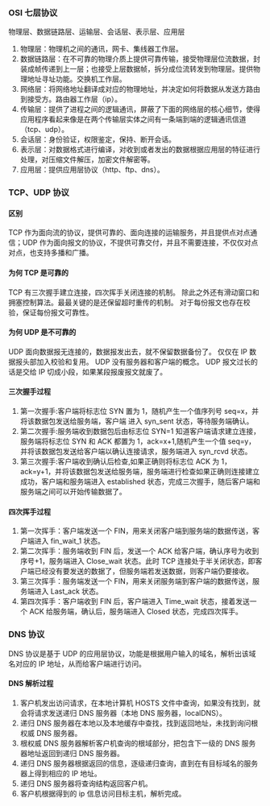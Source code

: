 ### OSI 七层协议

物理层、数据链路层、运输层、会话层、表示层、应用层

1. 物理层：物理机之间的通讯，网卡、集线器工作层。
2. 数据链路层：在不可靠的物理介质上提供可靠传输，接受物理层位流数据，封装成帧传递到上一层；也接受上层数据帧，拆分成位流转发到物理层。提供物理地址寻址功能。交换机工作层。
3. 网络层：将网络地址翻译成对应的物理地址，并决定如何将数据从发送方路由到接受方。路由器工作层（ip）。
4. 传输层：提供了进程之间的逻辑通讯，屏蔽了下面的网络层的核心细节，使得应用程序看起来像是在两个传输层实体之间有一条端到端的逻辑通讯信道（tcp、udp）。
5. 会话层：身份验证，权限鉴定，保持、断开会话。
6. 表示层：对数据格式进行编译，对收到或者发出的数据根据应用层的特征进行处理，对压缩文件解压，加密文件解密等。
7. 应用层：提供应用层协议（http、ftp、dns）。

### TCP、UDP 协议

#### 区别

TCP 作为面向流的协议，提供可靠的、面向连接的运输服务，并且提供点对点通信；UDP 作为面向报文的协议，不提供可靠交付，并且不需要连接，不仅仅对点对点，也支持多播和广播。

#### 为何 TCP 是可靠的

TCP 有三次握手建立连接，四次挥手关闭连接的机制。 除此之外还有滑动窗口和拥塞控制算法。最最关键的是还保留超时重传的机制。 对于每份报文也存在校验，保证每份报文可靠性。

#### 为何 UDP 是不可靠的

UDP 面向数据报无连接的，数据报发出去，就不保留数据备份了。 仅仅在 IP 数据报头部加入校验和复用。 UDP 没有服务器和客户端的概念。 UDP 报文过长的话是交给 IP 切成小段，如果某段报废报文就废了。

#### 三次握手过程

1. 第一次握手:客户端将标志位 SYN 置为 1，随机产生一个值序列号 seq=x，并将该数据包发送给服务端，客户端 进入 syn_sent 状态，等待服务端确认。
2. 第二次握手:服务端收到数据包后由标志位 SYN=1 知道客户端请求建立连接，服务端将标志位 SYN 和 ACK 都置为 1，ack=x+1,随机产生一个值 seq=y，并将该数据包发送给客户端以确认连接请求，服务端进入 syn_rcvd 状态。
3. 第三次握手:客户端收到确认后检查,如果正确则将标志位 ACK 为 1，ack=y+1，并将该数据包发送给服务端，服务端进行检查如果正确则连接建立成功，客户端和服务端进入 established 状态，完成三次握手，随后客户端和服务端之间可以开始传输数据了。

#### 四次挥手过程

1. 第一次挥手：客户端发送一个 FIN，用来关闭客户端到服务端的数据传送，客户端进入 fin_wait_1 状态。
2. 第二次挥手：服务端收到 FIN 后，发送一个 ACK 给客户端，确认序号为收到序号+1，服务端进入 Close_wait 状态。此时 TCP 连接处于半关闭状态，即客户端已经没有要发送的数据了，但服务端若发送数据，则客户端仍要接收。
3. 第三次挥手：服务端发送一个 FIN，用来关闭服务端到客户端的数据传送，服务端进入 Last_ack 状态。
4. 第四次挥手：客户端收到 FIN 后，客户端进入 Time_wait 状态，接着发送一个 ACK 给服务端，确认后，服务端进入 Closed 状态，完成四次挥手。

### DNS 协议

DNS 协议是基于 UDP 的应用层协议，功能是根据用户输入的域名，解析出该域名对应的 IP 地址，从而给客户端进行访问。

#### DNS 解析过程

1. 客户机发出访问请求，在本地计算机 HOSTS 文件中查询，如果没有找到，就会将请求发送递归 DNS 服务器（本地 DNS 服务器，localDNS）。
2. 递归 DNS 服务器在本地以及本地缓存中查找，找到返回地址，未找到询问根权威 DNS 服务器。
3. 根权威 DNS 服务器解析客户机查询的根域部分，把包含下一级的 DNS 服务器地址返回到递归 DNS 服务器。
4. 递归 DNS 服务器根据返回的信息，逐级递归查询，直到在有目标域名的服务器上得到相应的 IP 地址。
5. 递归 DNS 服务器将查询结构返回客户机。
6. 客户机根据得到的 ip 信息访问目标主机，解析完成。
